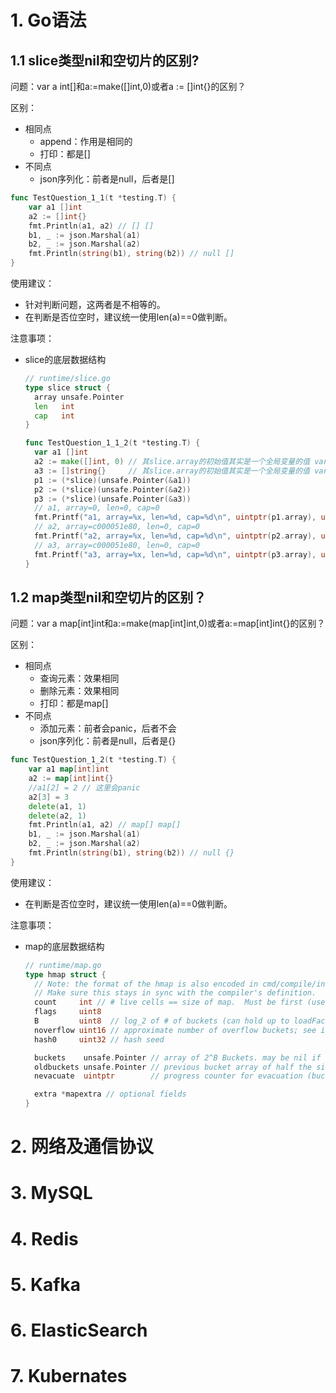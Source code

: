 # 1. Go语法

## 1.1 slice类型nil和空切片的区别?

问题：var a int[]和a:=make([]int,0)或者a := []int{}的区别？

区别：

- 相同点
  - append：作用是相同的
  - 打印：都是[]
- 不同点
  - json序列化：前者是null，后者是[]

```go
func TestQuestion_1_1(t *testing.T) {
	var a1 []int
	a2 := []int{}
	fmt.Println(a1, a2) // [] []
	b1, _ := json.Marshal(a1)
	b2, _ := json.Marshal(a2)
	fmt.Println(string(b1), string(b2)) // null []
}
```

使用建议：

- 针对判断问题，这两者是不相等的。
- 在判断是否位空时，建议统一使用len(a)==0做判断。

注意事项：

- slice的底层数据结构

  ```go
  // runtime/slice.go
  type slice struct {
  	array unsafe.Pointer
  	len   int
  	cap   int
  }
  
  func TestQuestion_1_1_2(t *testing.T) {
  	var a1 []int
  	a2 := make([]int, 0) // 其slice.array的初始值其实是一个全局变量的值 var zerobase uintptr（位于runtime/malloc.go）
  	a3 := []string{}     // 其slice.array的初始值其实是一个全局变量的值 var zerobase uintptr（位于runtime/malloc.go）
  	p1 := (*slice)(unsafe.Pointer(&a1))
  	p2 := (*slice)(unsafe.Pointer(&a2))
  	p3 := (*slice)(unsafe.Pointer(&a3))
  	// a1, array=0, len=0, cap=0
  	fmt.Printf("a1, array=%x, len=%d, cap=%d\n", uintptr(p1.array), uintptr(p1.len), uintptr(p1.cap))
  	// a2, array=c000051e80, len=0, cap=0
  	fmt.Printf("a2, array=%x, len=%d, cap=%d\n", uintptr(p2.array), uintptr(p2.len), uintptr(p2.cap))
  	// a3, array=c000051e80, len=0, cap=0
  	fmt.Printf("a3, array=%x, len=%d, cap=%d\n", uintptr(p3.array), uintptr(p3.len), uintptr(p3.cap))
  }
  ```

## 1.2 map类型nil和空切片的区别？

问题：var a map[int]int和a:=make(map[int]int,0)或者a:=map[int]int{}的区别？

区别：

- 相同点
  - 查询元素：效果相同
  - 删除元素：效果相同
  - 打印：都是map[]
- 不同点
  - 添加元素：前者会panic，后者不会
  - json序列化：前者是null，后者是{}

```go
func TestQuestion_1_2(t *testing.T) {
	var a1 map[int]int
	a2 := map[int]int{}
	//a1[2] = 2 // 这里会panic
	a2[3] = 3
	delete(a1, 1)
	delete(a2, 1)
	fmt.Println(a1, a2) // map[] map[]
	b1, _ := json.Marshal(a1)
	b2, _ := json.Marshal(a2)
	fmt.Println(string(b1), string(b2)) // null {}
}
```

使用建议：

- 在判断是否位空时，建议统一使用len(a)==0做判断。

注意事项：

- map的底层数据结构

  ```go
  // runtime/map.go
  type hmap struct {
  	// Note: the format of the hmap is also encoded in cmd/compile/internal/gc/reflect.go.
  	// Make sure this stays in sync with the compiler's definition.
  	count     int // # live cells == size of map.  Must be first (used by len() builtin)
  	flags     uint8
  	B         uint8  // log_2 of # of buckets (can hold up to loadFactor * 2^B items)
  	noverflow uint16 // approximate number of overflow buckets; see incrnoverflow for details
  	hash0     uint32 // hash seed
  
  	buckets    unsafe.Pointer // array of 2^B Buckets. may be nil if count==0.
  	oldbuckets unsafe.Pointer // previous bucket array of half the size, non-nil only when growing
  	nevacuate  uintptr        // progress counter for evacuation (buckets less than this have been evacuated)
  
  	extra *mapextra // optional fields
  }
  ```

# 2. 网络及通信协议

# 3. MySQL

# 4. Redis

# 5. Kafka

# 6. ElasticSearch

# 7. Kubernates







